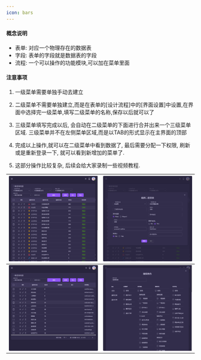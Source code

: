 ```yaml
---
icon: bars
---
```


#### 概念说明

- 表单: 对应一个物理存在的数据表
- 字段: 表单的字段就是数据表的字段
- 流程: 一个可以操作的功能模块,可以加在菜单里面

#### 注意事项
1. 一级菜单需要单独手动去建立
2. 二级菜单不需要单独建立,而是在表单的[设计流程]中的[界面设置]中设置,在界面中选择完一级菜单,填写二级菜单的名称,保存以后就可以了
3. 三级菜单填写完成以后, 会自动在二级菜单的下面进行合并出来一个三级菜单区域. 三级菜单并不在左侧菜单区域,而是以TAB的形式显示在主界面的顶部
4. 完成以上操作,就可以在二级菜单中看到数据了, 最后需要分配一下权限, 刷新或是重新登录一下, 就可以看到新增加的菜单了.

5. 这部分操作比较复杂, 后续会给大家录制一些视频教程.


| <img src="./images/17.png" > | <img src="./images/18.png" > |
|------------------------------------------|------------------------------------------|
| <img src="./images/19.png" > | <img src="./images/20.png" > |
